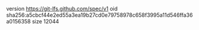version https://git-lfs.github.com/spec/v1
oid sha256:a5cbcf44e2ed55a3ea19b27cd0e79758978c658f3995a11d546ffa36a0156358
size 12044
